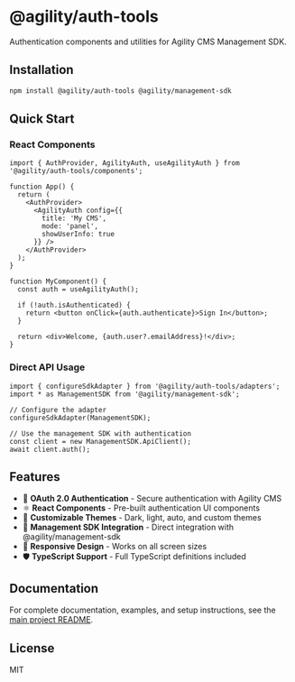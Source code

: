 # @agility/auth-tools

Authentication components and utilities for Agility CMS Management SDK.

## Installation

```bash
npm install @agility/auth-tools @agility/management-sdk
```

## Quick Start

### React Components

```tsx
import { AuthProvider, AgilityAuth, useAgilityAuth } from '@agility/auth-tools/components';

function App() {
  return (
    <AuthProvider>
      <AgilityAuth config={{
        title: 'My CMS',
        mode: 'panel',
        showUserInfo: true
      }} />
    </AuthProvider>
  );
}

function MyComponent() {
  const auth = useAgilityAuth();
  
  if (!auth.isAuthenticated) {
    return <button onClick={auth.authenticate}>Sign In</button>;
  }
  
  return <div>Welcome, {auth.user?.emailAddress}!</div>;
}
```

### Direct API Usage

```tsx
import { configureSdkAdapter } from '@agility/auth-tools/adapters';
import * as ManagementSDK from '@agility/management-sdk';

// Configure the adapter
configureSdkAdapter(ManagementSDK);

// Use the management SDK with authentication
const client = new ManagementSDK.ApiClient();
await client.auth();
```

## Features

- 🔐 **OAuth 2.0 Authentication** - Secure authentication with Agility CMS
- ⚛️ **React Components** - Pre-built authentication UI components
- 🎨 **Customizable Themes** - Dark, light, auto, and custom themes
- 🔗 **Management SDK Integration** - Direct integration with @agility/management-sdk
- 📱 **Responsive Design** - Works on all screen sizes
- 🛡️ **TypeScript Support** - Full TypeScript definitions included

## Documentation

For complete documentation, examples, and setup instructions, see the [main project README](../../README.md).

## License

MIT